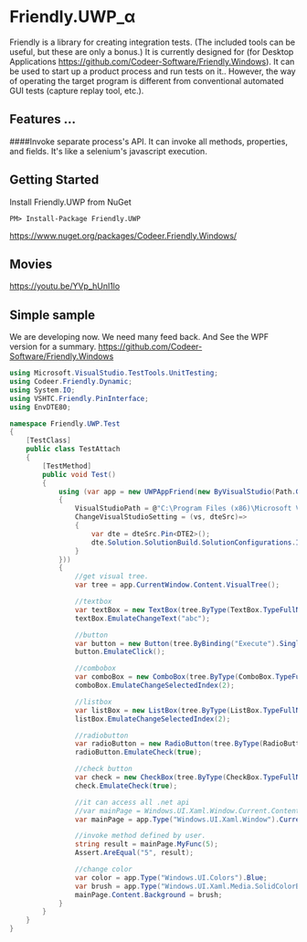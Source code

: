 ﻿Friendly.UWP_α
======================
Friendly is a library for creating integration tests.
(The included tools can be useful, but these are only a bonus.)
It is currently designed for 
(for Desktop Applications https://github.com/Codeer-Software/Friendly.Windows).
It can be used to start up a product process and run tests on it..
However, the way of operating the target program is different from conventional automated GUI tests (capture replay tool, etc.).

## Features ...
####Invoke separate process's API.
It can invoke all methods, properties, and fields.
It's like a selenium's javascript execution.

## Getting Started
Install Friendly.UWP from NuGet

    PM> Install-Package Friendly.UWP
https://www.nuget.org/packages/Codeer.Friendly.Windows/
## Movies
https://youtu.be/YVp_hUnl1lo<br>

## Simple sample
We are developing now.
We need many feed back.
And See the WPF version for a summary.
https://github.com/Codeer-Software/Friendly.Windows

```cs  
using Microsoft.VisualStudio.TestTools.UnitTesting;
using Codeer.Friendly.Dynamic;
using System.IO;
using VSHTC.Friendly.PinInterface;
using EnvDTE80;

namespace Friendly.UWP.Test
{
    [TestClass]
    public class TestAttach
    {
        [TestMethod]
        public void Test()
        {
            using (var app = new UWPAppFriend(new ByVisualStudio(Path.GetFullPath("../../../TargetApp/TargetApp.sln"))
            {
                VisualStudioPath = @"C:\Program Files (x86)\Microsoft Visual Studio 14.0\Common7\IDE\devenv.exe",
                ChangeVisualStudioSetting = (vs, dteSrc)=>
                {
                    var dte = dteSrc.Pin<DTE2>();
                    dte.Solution.SolutionBuild.SolutionConfigurations.Item(3).Activate();
                }
            }))
            {
                //get visual tree.
                var tree = app.CurrentWindow.Content.VisualTree();

                //textbox
                var textBox = new TextBox(tree.ByType(TextBox.TypeFullName).Single());
                textBox.EmulateChangeText("abc");

                //button
                var button = new Button(tree.ByBinding("Execute").Single());
                button.EmulateClick();

                //combobox
                var comboBox = new ComboBox(tree.ByType(ComboBox.TypeFullName).Single());
                comboBox.EmulateChangeSelectedIndex(2);

                //listbox
                var listBox = new ListBox(tree.ByType(ListBox.TypeFullName).Single());
                listBox.EmulateChangeSelectedIndex(2);

                //radiobutton
                var radioButton = new RadioButton(tree.ByType(RadioButton.TypeFullName).Single());
                radioButton.EmulateCheck(true);

                //check button
                var check = new CheckBox(tree.ByType(CheckBox.TypeFullName).Single());
                check.EmulateCheck(true);

                //it can access all .net api 
                //var mainPage = Windows.UI.Xaml.Window.Current.Content.Content;
                var mainPage = app.Type("Windows.UI.Xaml.Window").Current.Content.Content;

                //invoke method defined by user.
                string result = mainPage.MyFunc(5);
                Assert.AreEqual("5", result);

                //change color
                var color = app.Type("Windows.UI.Colors").Blue;
                var brush = app.Type("Windows.UI.Xaml.Media.SolidColorBrush")(color);
                mainPage.Content.Background = brush;
            }
        }
    }
}
```
